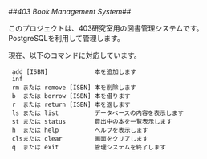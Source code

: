 ##*403 Book Management System*##

このプロジェクトは、403研究室用の図書管理システムです。  
PostgreSQLを利用して管理します。  

現在、以下のコマンドに対応しています。

     add [ISBN]             本を追加します  
     inf  
     rm または remove [ISBN] 本を削除します 
     b  または borrow [ISBN] 本を借ります  
     r  または return [ISBN] 本を返します 
     ls または list          データベースの内容を表示します
     st または status        貸出中の本を一覧表示します
     h  または help          ヘルプを表示します
     clsまたは clear         画面をクリアします
     q  または exit          管理システムを終了します
